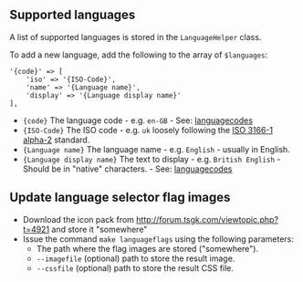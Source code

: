 ## Supported languages

A list of supported languages is stored in the `LanguageHelper` class.

To add a new language, add the following to the array of `$languages`:

```
'{code}' => [
	'iso' => '{ISO-Code}',
	'name' => '{Language name}',
	'display' => '{Language display name}'
],
```

* `{code}` The language code - e.g. `en-GB` - See: [languagecodes](https://chronoplexsoftware.com/myfamilytree/localisation/languagecodes.htm)
* `{ISO-Code}` The ISO code - e.g. `uk` loosely following the [ISO 3166-1 alpha-2](https://en.wikipedia.org/wiki/ISO_3166-1_alpha-2) standard.
* `{Language name}` The language name - e.g. `English` - usually in English.
* `{Language display name}` The text to display - e.g. `British English` - Should be in "native" characters. - See: [languagecodes](https://chronoplexsoftware.com/myfamilytree/localisation/languagecodes.htm)

## Update language selector flag images

* Download the icon pack from http://forum.tsgk.com/viewtopic.php?t=4921 and store it "somewhere"
* Issue the command `make languageflags` using the following parameters:
    * The path where the flag images are stored ("somewhere").
    * `--imagefile` (optional) path to store the result image.
    * `--cssfile` (optional) path to store the result CSS file.

